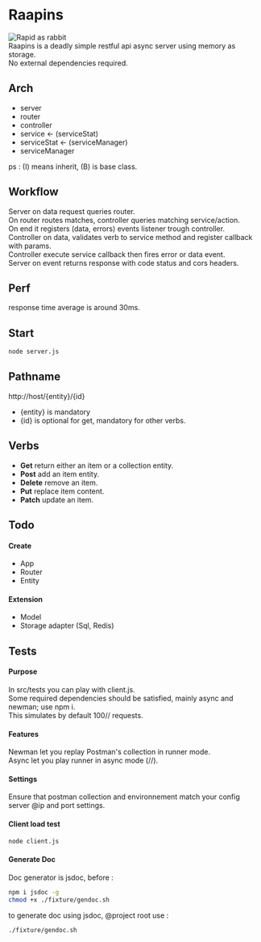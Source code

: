 # Raapins
![Rapid as rabbit](http://static.pier-infor.fr/img/raapins/logo.jpg)  
Raapins is a deadly simple restful api async server using memory as storage.  
No external dependencies required.

## Arch

* server
* router
* controller
* service <- (serviceStat)
* serviceStat <- (serviceManager)
* serviceManager

ps : (I) means inherit, (B) is base class.

## Workflow

Server on data request queries router.  
On router routes matches, controller queries matching service/action.  
On end it registers (data, errors) events listener trough controller.  
Controller on data, validates verb to service method and register callback with params.  
Controller execute service callback then fires error or data event.  
Server on event returns response with code status and cors headers.  

## Perf
response time average is around 30ms.  

## Start

```bash
node server.js
```

## Pathname

http://host/{entity}/{id}

* {entity} is mandatory
* {id} is optional for get, mandatory for other verbs.


## Verbs

* **Get** return either an item or a collection entity.
* **Post** add an item entity.
* **Delete** remove an item.
* **Put** replace item content.
* **Patch** update an item.

## Todo

#### Create

* App
* Router
* Entity

#### Extension

* Model
* Storage adapter (Sql, Redis)

## Tests

#### Purpose

In src/tests you can play with client.js.  
Some required dependencies should be satisfied, mainly async and newman; use npm i.  
This simulates by default 100// requests.

#### Features

Newman let you replay Postman's collection in runner mode.  
Async let you play runner in async mode (//).  

#### Settings

Ensure that postman collection and environnement match your config server @ip and port settings.

#### Client load test
```bash
node client.js
```
#### Generate Doc

Doc generator is jsdoc, before :
```bash
npm i jsdoc -g
chmod +x ./fixture/gendoc.sh
```
to generate doc using jsdoc, @project root use :
```bash
./fixture/gendoc.sh
```